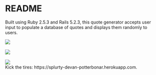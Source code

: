# README

Built using Ruby 2.5.3 and Rails 5.2.3, this quote generator accepts user input to populate a database of quotes and displays them randomly to users.

<img src="http://www.devanpotterbonar.com/assets/splurty-33e2d8ccf1c3db84a19a8965630a40ed420c0aab42e0cb53a92f4080e4d1d1ad.png" />
<br />
<br />
<img src="https://docs.google.com/uc?id=1jB1I1zvROSVng4PIkRTv-hmF04oOmzX_" />
<br />
<br />
<img src="https://docs.google.com/uc?id=1SAyvV_HjN6PPeJ7U6genJBe8RnMHVw51" />
<br />
Kick the tires: https://splurty-devan-potterbonar.herokuapp.com.
